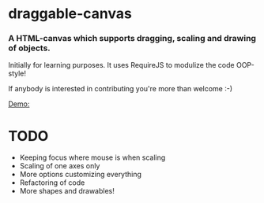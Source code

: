 # draggable-canvas
### A HTML-canvas which supports dragging, scaling and drawing of objects.

Initially for learning purposes.
It uses RequireJS to modulize the code OOP-style!

If anybody is interested in contributing you're more than welcome :-)

[Demo: ](http://htmlpreview.github.io/?https://github.com/LalaDK/draggable-canvas/blob/master/demo/index.html)



# TODO
 - Keeping focus where mouse is when scaling
 - Scaling of one axes only
 - More options customizing everything
 - Refactoring of code
 - More shapes and drawables!
